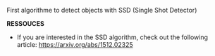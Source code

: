First algorithme to detect objects with SSD (Single Shot Detector)




**RESSOUCES**

* If you are interested in the SSD algorithm, check out the following article:
  https://arxiv.org/abs/1512.02325
